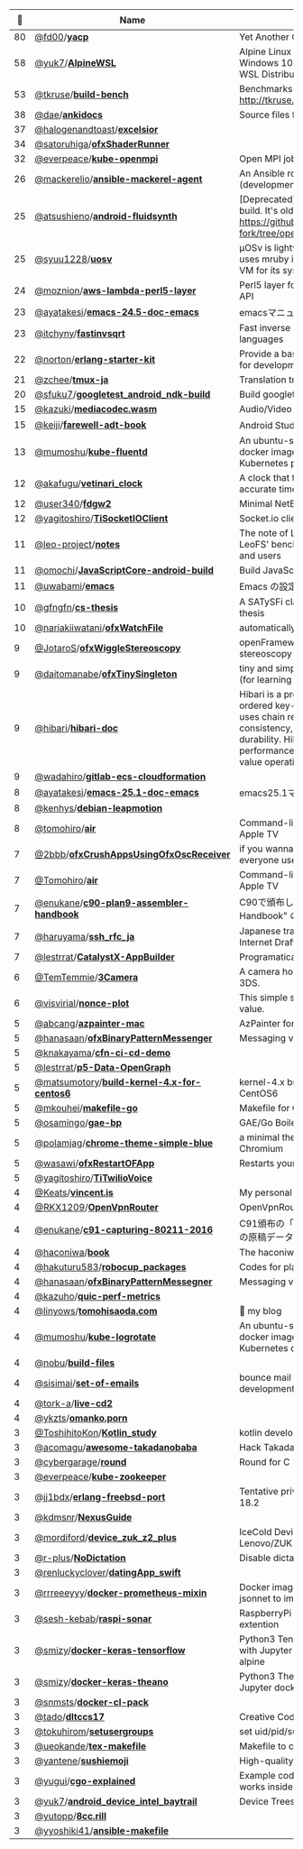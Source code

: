 |:star2: | Name | Description | 🌍|
|---|---|---|---|
|80|[@fd00](https://github.com/fd00)/[**yacp**](https://github.com/fd00/yacp)|Yet Another Cygwin Ports||
|58|[@yuk7](https://github.com/yuk7)/[**AlpineWSL**](https://github.com/yuk7/AlpineWSL)|Alpine Linux as a WSL Instance (for Windows 10 1803 x64 or later). Lightest WSL Distribution. Supports multi-install.|[:arrow_upper_right:](https://git.io/alpwsl)|
|53|[@tkruse](https://github.com/tkruse)/[**build-bench**](https://github.com/tkruse/build-bench)|Benchmarks for Java buildystems http://tkruse.github.io/build-bench||
|38|[@dae](https://github.com/dae)/[**ankidocs**](https://github.com/dae/ankidocs)|Source files for Anki's documentation||
|37|[@halogenandtoast](https://github.com/halogenandtoast)/[**excelsior**](https://github.com/halogenandtoast/excelsior)|||
|34|[@satoruhiga](https://github.com/satoruhiga)/[**ofxShaderRunner**](https://github.com/satoruhiga/ofxShaderRunner)|||
|32|[@everpeace](https://github.com/everpeace)/[**kube-openmpi**](https://github.com/everpeace/kube-openmpi)|Open MPI jobs on Kubernetes||
|26|[@mackerelio](https://github.com/mackerelio)/[**ansible-mackerel-agent**](https://github.com/mackerelio/ansible-mackerel-agent)|An Ansible role for mackerel-agent. (development version)|[:arrow_upper_right:](https://galaxy.ansible.com/mackerelio/mackerel-agent/)|
|25|[@atsushieno](https://github.com/atsushieno)/[**android-fluidsynth**](https://github.com/atsushieno/android-fluidsynth)|[Deprecated] fluidsynth Android port / build. It's old, see https://github.com/atsushieno/fluidsynth-fork/tree/opensles-v2||
|25|[@syuu1228](https://github.com/syuu1228)/[**uosv**](https://github.com/syuu1228/uosv)|µOSv is lightweight edition of OSv, which uses mruby interpreter instead of Java VM for its system language.||
|24|[@moznion](https://github.com/moznion)/[**aws-lambda-perl5-layer**](https://github.com/moznion/aws-lambda-perl5-layer)|Perl5 layer for AWS Lambda with runtime API||
|23|[@ayatakesi](https://github.com/ayatakesi)/[**emacs-24.5-doc-emacs**](https://github.com/ayatakesi/emacs-24.5-doc-emacs)|emacsマニュアルの日本語化と公開|[:arrow_upper_right:](https://ayatakesi.github.io/)|
|23|[@itchyny](https://github.com/itchyny)/[**fastinvsqrt**](https://github.com/itchyny/fastinvsqrt)|Fast inverse square root in programming languages||
|22|[@norton](https://github.com/norton)/[**erlang-starter-kit**](https://github.com/norton/erlang-starter-kit)|Provide a basic set of Erlang/OTP tools for development and for testing||
|21|[@zchee](https://github.com/zchee)/[**tmux-ja**](https://github.com/zchee/tmux-ja)|Translation tmux man page project||
|20|[@sfuku7](https://github.com/sfuku7)/[**googletest_android_ndk-build**](https://github.com/sfuku7/googletest_android_ndk-build)|Build googletest with Android NDK||
|15|[@kazuki](https://github.com/kazuki)/[**mediacodec.wasm**](https://github.com/kazuki/mediacodec.wasm)|Audio/Video Codec in WebAssembly||
|15|[@keiji](https://github.com/keiji)/[**farewell-adt-book**](https://github.com/keiji/farewell-adt-book)|Android Studio完全移行ガイド||
|13|[@mumoshu](https://github.com/mumoshu)/[**kube-fluentd**](https://github.com/mumoshu/kube-fluentd)|An ubuntu-slim/s6-overlay/confd based docker image for running fluentd in Kubernetes pods/daemonsets||
|12|[@akafugu](https://github.com/akafugu)/[**vetinari_clock**](https://github.com/akafugu/vetinari_clock)|A clock that ticks irregularly, yet keeps accurate time.||
|12|[@user340](https://github.com/user340)/[**fdgw2**](https://github.com/user340/fdgw2)|Minimal NetBSD Distribution Making Tool||
|12|[@yagitoshiro](https://github.com/yagitoshiro)/[**TiSocketIOClient**](https://github.com/yagitoshiro/TiSocketIOClient)|Socket.io client for Appcelerator Titanium||
|11|[@leo-project](https://github.com/leo-project)/[**notes**](https://github.com/leo-project/notes)|The note of LeoFS' developers and LeoFS' benchmark report to developers and users|[:arrow_upper_right:](https://github.com/leo-project/leofs)|
|11|[@omochi](https://github.com/omochi)/[**JavaScriptCore-android-build**](https://github.com/omochi/JavaScriptCore-android-build)|Build JavaScriptCore for Android||
|11|[@uwabami](https://github.com/uwabami)/[**emacs**](https://github.com/uwabami/emacs)|Emacs の設定ファイル群|[:arrow_upper_right:](https://uwabami.github.io/cc-env/Emacs.html)|
|10|[@gfngfn](https://github.com/gfngfn)/[**cs-thesis**](https://github.com/gfngfn/cs-thesis)|A SATySFi class file for writing CS master thesis||
|10|[@nariakiiwatani](https://github.com/nariakiiwatani)/[**ofxWatchFile**](https://github.com/nariakiiwatani/ofxWatchFile)|automatically reload a file if it is modified||
|9|[@JotaroS](https://github.com/JotaroS)/[**ofxWiggleStereoscopy**](https://github.com/JotaroS/ofxWiggleStereoscopy)|openFrameworks addon for wiggle stereoscopy effect.||
|9|[@daitomanabe](https://github.com/daitomanabe)/[**ofxTinySingleton**](https://github.com/daitomanabe/ofxTinySingleton)|tiny and simple singleton in C++11 way (for learning C++11||
|9|[@hibari](https://github.com/hibari)/[**hibari-doc**](https://github.com/hibari/hibari-doc)|Hibari is a production-ready, distributed, ordered key-value, big data store. Hibari uses chain replication for strong consistency, high-availability, and durability. Hibari has excellent performance especially for read and large value operations.|[:arrow_upper_right:](http://hibari.github.com/hibari-doc)|
|9|[@wadahiro](https://github.com/wadahiro)/[**gitlab-ecs-cloudformation**](https://github.com/wadahiro/gitlab-ecs-cloudformation)|||
|8|[@ayatakesi](https://github.com/ayatakesi)/[**emacs-25.1-doc-emacs**](https://github.com/ayatakesi/emacs-25.1-doc-emacs)|emacs25.1マニュアルの日本語化と公開||
|8|[@kenhys](https://github.com/kenhys)/[**debian-leapmotion**](https://github.com/kenhys/debian-leapmotion)|||
|8|[@tomohiro](https://github.com/tomohiro)/[**air**](https://github.com/tomohiro/air)|Command-line AirPlay video client for Apple TV||
|7|[@2bbb](https://github.com/2bbb)/[**ofxCrushAppsUsingOfxOscReceiver**](https://github.com/2bbb/ofxCrushAppsUsingOfxOscReceiver)|if you wanna be no.1 in exhibition everyone use openFrameworks!||
|7|[@Tomohiro](https://github.com/Tomohiro)/[**air**](https://github.com/Tomohiro/air)|Command-line AirPlay video client for Apple TV||
|7|[@enukane](https://github.com/enukane)/[**c90-plan9-assembler-handbook**](https://github.com/enukane/c90-plan9-assembler-handbook)|C90で頒布した "Plan 9 Assembler Handbook" の文章データ||
|7|[@haruyama](https://github.com/haruyama)/[**ssh_rfc_ja**](https://github.com/haruyama/ssh_rfc_ja)|Japanese translations of SSH RFCs and Internet Drafts|[:arrow_upper_right:](http://www.unixuser.org/~haruyama/RFC/ssh/)|
|7|[@lestrrat](https://github.com/lestrrat)/[**CatalystX-AppBuilder**](https://github.com/lestrrat/CatalystX-AppBuilder)|Programatically Build Your Catalyst Apps||
|6|[@TemTemmie](https://github.com/TemTemmie)/[**3Camera**](https://github.com/TemTemmie/3Camera)|A camera homebrew for the Nintendo 3DS.||
|6|[@visvirial](https://github.com/visvirial)/[**nonce-plot**](https://github.com/visvirial/nonce-plot)|This simple script plots block nonce value.||
|5|[@abcang](https://github.com/abcang)/[**azpainter-mac**](https://github.com/abcang/azpainter-mac)|AzPainter for Mac||
|5|[@hanasaan](https://github.com/hanasaan)/[**ofxBinaryPatternMessenger**](https://github.com/hanasaan/ofxBinaryPatternMessenger)|Messaging via Image||
|5|[@knakayama](https://github.com/knakayama)/[**cfn-ci-cd-demo**](https://github.com/knakayama/cfn-ci-cd-demo)|||
|5|[@lestrrat](https://github.com/lestrrat)/[**p5-Data-OpenGraph**](https://github.com/lestrrat/p5-Data-OpenGraph)|||
|5|[@matsumotory](https://github.com/matsumotory)/[**build-kernel-4.x-for-centos6**](https://github.com/matsumotory/build-kernel-4.x-for-centos6)|kernel-4.x build system for CentOS6 on CentOS6||
|5|[@mkouhei](https://github.com/mkouhei)/[**makefile-go**](https://github.com/mkouhei/makefile-go)|Makefile for Golang||
|5|[@osamingo](https://github.com/osamingo)/[**gae-bp**](https://github.com/osamingo/gae-bp)|GAE/Go Boilerplate||
|5|[@polamjag](https://github.com/polamjag)/[**chrome-theme-simple-blue**](https://github.com/polamjag/chrome-theme-simple-blue)|a minimal theme for Google Chrome / Chromium|[:arrow_upper_right:](https://chrome.google.com/webstore/detail/simple-blue/kglcjiiffdfngnjlgaalhdjjemihjfnd)|
|5|[@wasawi](https://github.com/wasawi)/[**ofxRestartOFApp**](https://github.com/wasawi/ofxRestartOFApp)|Restarts your OF app.||
|5|[@yagitoshiro](https://github.com/yagitoshiro)/[**TiTwilioVoice**](https://github.com/yagitoshiro/TiTwilioVoice)|||
|4|[@Keats](https://github.com/Keats)/[**vincent.is**](https://github.com/Keats/vincent.is)|My personal blog, powered by Pelican||
|4|[@RKX1209](https://github.com/RKX1209)/[**OpenVpnRouter**](https://github.com/RKX1209/OpenVpnRouter)|OpenVpnRouter is a VPN router. ||
|4|[@enukane](https://github.com/enukane)/[**c91-capturing-80211-2016**](https://github.com/enukane/c91-capturing-80211-2016)|C91頒布の「Capturing 802.11 ver.2016」の原稿データ (!= 完成pdf)||
|4|[@haconiwa](https://github.com/haconiwa)/[**book**](https://github.com/haconiwa/book)|The haconiwa gitbook||
|4|[@hakuturu583](https://github.com/hakuturu583)/[**robocup_packages**](https://github.com/hakuturu583/robocup_packages)|Codes for playing soccer in robocup SPL||
|4|[@hanasaan](https://github.com/hanasaan)/[**ofxBinaryPatternMessegner**](https://github.com/hanasaan/ofxBinaryPatternMessegner)|Messaging via Image||
|4|[@kazuho](https://github.com/kazuho)/[**quic-perf-metrics**](https://github.com/kazuho/quic-perf-metrics)|||
|4|[@linyows](https://github.com/linyows)/[**tomohisaoda.com**](https://github.com/linyows/tomohisaoda.com)|📝 my blog|[:arrow_upper_right:](http://tomohisaoda.com)|
|4|[@mumoshu](https://github.com/mumoshu)/[**kube-logrotate**](https://github.com/mumoshu/kube-logrotate)|An ubuntu-slim/s6-overlay/confd based docker image for running logrotate via Kubernetes daemonsets||
|4|[@nobu](https://github.com/nobu)/[**build-files**](https://github.com/nobu/build-files)|||
|4|[@sisimai](https://github.com/sisimai)/[**set-of-emails**](https://github.com/sisimai/set-of-emails)|bounce mail collection for tests and development on Sisimai|[:arrow_upper_right:](https://libsisimai.org/)|
|4|[@tork-a](https://github.com/tork-a)/[**live-cd2**](https://github.com/tork-a/live-cd2)|||
|4|[@ykzts](https://github.com/ykzts)/[**omanko.porn**](https://github.com/ykzts/omanko.porn)||[:arrow_upper_right:](https://omanko.porn/)|
|3|[@ToshihitoKon](https://github.com/ToshihitoKon)/[**Kotlin_study**](https://github.com/ToshihitoKon/Kotlin_study)|kotlin development env setting util||
|3|[@acomagu](https://github.com/acomagu)/[**awesome-takadanobaba**](https://github.com/acomagu/awesome-takadanobaba)|Hack Takadanobaba.||
|3|[@cybergarage](https://github.com/cybergarage)/[**round**](https://github.com/cybergarage/round)|Round for C|[:arrow_upper_right:](http://www.cybergarage.org/)|
|3|[@everpeace](https://github.com/everpeace)/[**kube-zookeeper**](https://github.com/everpeace/kube-zookeeper)|||
|3|[@jj1bdx](https://github.com/jj1bdx)/[**erlang-freebsd-port**](https://github.com/jj1bdx/erlang-freebsd-port)|Tentative private FreeBSD Erlang Port for 18.2||
|3|[@kdmsnr](https://github.com/kdmsnr)/[**NexusGuide**](https://github.com/kdmsnr/NexusGuide)|||
|3|[@mordiford](https://github.com/mordiford)/[**device_zuk_z2_plus**](https://github.com/mordiford/device_zuk_z2_plus)|IceCold Device configuration for Lenovo/ZUK Z2 Plus||
|3|[@r-plus](https://github.com/r-plus)/[**NoDictation**](https://github.com/r-plus/NoDictation)|Disable dictation key without disable Siri.||
|3|[@renluckyclover](https://github.com/renluckyclover)/[**datingApp_swift**](https://github.com/renluckyclover/datingApp_swift)|||
|3|[@rrreeeyyy](https://github.com/rrreeeyyy)/[**docker-prometheus-mixin**](https://github.com/rrreeeyyy/docker-prometheus-mixin)|Docker image containing promtool and jsonnet to implement prometheus mix-in||
|3|[@sesh-kebab](https://github.com/sesh-kebab)/[**raspi-sonar**](https://github.com/sesh-kebab/raspi-sonar)|RaspberryPi Ultrasonic sensor node extention||
|3|[@smizy](https://github.com/smizy)/[**docker-keras-tensorflow**](https://github.com/smizy/docker-keras-tensorflow)|Python3 Tensorflow backended Keras with Jupyter docker image based on alpine ||
|3|[@smizy](https://github.com/smizy)/[**docker-keras-theano**](https://github.com/smizy/docker-keras-theano)|Python3 Theano backended Keras with Jupyter docker image based on alpine ||
|3|[@snmsts](https://github.com/snmsts)/[**docker-cl-pack**](https://github.com/snmsts/docker-cl-pack)|||
|3|[@tado](https://github.com/tado)/[**dltccs17**](https://github.com/tado/dltccs17)|Creative Coding School code examples||
|3|[@tokuhirom](https://github.com/tokuhirom)/[**setusergroups**](https://github.com/tokuhirom/setusergroups)|set uid/pid/supplementary groups||
|3|[@ueokande](https://github.com/ueokande)/[**tex-makefile**](https://github.com/ueokande/tex-makefile)|Makefile to compile TeX document.||
|3|[@yantene](https://github.com/yantene)/[**sushiemoji**](https://github.com/yantene/sushiemoji)|High-quality sushi emoji set||
|3|[@yugui](https://github.com/yugui)/[**cgo-explained**](https://github.com/yugui/cgo-explained)|Example codes to understand how cgo works inside "go build" command.|[:arrow_upper_right:](http://qiita.com/yugui/items/e71d3d0b3d654a110188)|
|3|[@yuk7](https://github.com/yuk7)/[**android_device_intel_baytrail**](https://github.com/yuk7/android_device_intel_baytrail)|Device Trees for BayTrail-T devices||
|3|[@yutopp](https://github.com/yutopp)/[**8cc.rill**](https://github.com/yutopp/8cc.rill)|||
|3|[@yyoshiki41](https://github.com/yyoshiki41)/[**ansible-makefile**](https://github.com/yyoshiki41/ansible-makefile)|||

